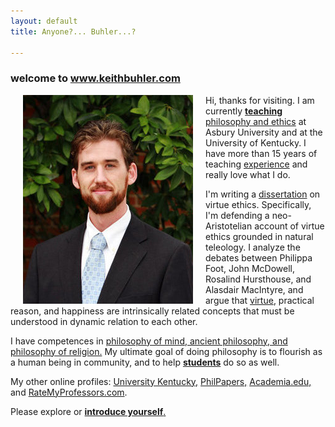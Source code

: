 ```yaml
---
layout: default
title: Anyone?... Buhler...?  

--- 
```


### welcome to www.keithbuhler.com

<img src="/img/keithbuhler-golden.png" alt="Keith" align="left" hspace="20"> 

Hi, thanks for visiting. I am currently [**teaching** philosophy and ethics](/teaching) at Asbury University and at the University of Kentucky. I have more  than 15 years of teaching [experience](/Buhler-CV) and really love what I do. 

I'm writing a [dissertation](/research) on virtue ethics. Specifically, I'm defending a neo-Aristotelian account of virtue ethics grounded in natural teleology. I analyze the debates between Philippa Foot, John McDowell, Rosalind Hursthouse, and Alasdair MacIntyre, and argue that [virtue](http://plato.stanford.edu/entries/ethics-virtue/), practical reason, and happiness are intrinsically related concepts that must be understood in dynamic relation to each other.

I have competences in [philosophy of mind, ancient philosophy, and philosophy of religion.](https://uky.academia.edu/KeithBuhler) My ultimate goal of doing philosophy is to flourish as a human being in community, and to help [**students**](/philosophy) do so as well. 

My other online profiles: [University Kentucky,](https://philosophy.as.uky.edu/users/kebu226) [PhilPapers,](http://philpapers.org/profile/47267) [Academia.edu,](https://uky.academia.edu/KeithBuhler) and [RateMyProfessors.com](http://www.ratemyprofessors.com/ShowRatings.jsp?tid=1822771). 

Please explore or [**introduce yourself**.](emailto:keithedbuhler@gmail.com)  